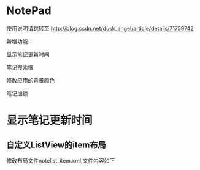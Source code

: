 # NotePad
 使用说明请跳转至 http://blog.csdn.net/dusk_angel/article/details/71759742
 
 新增功能：
 
 显示笔记更新时间
 
 笔记搜索框
 
 修改应用的背景颜色
 
 笔记加锁
 
 # 显示笔记更新时间
 
 ## 自定义ListView的item布局
 
 修改布局文件notelist_item.xml,文件内容如下
 
 <xml>
  <?xml version="1.0" encoding="utf-8"?>
<RelativeLayout
    xmlns:android="http://schemas.android.com/apk/res/android"
    android:layout_width="match_parent"
    android:layout_height="wrap_content"
    android:padding="5dp"
    android:descendantFocusability="blocksDescendants"
    >
    <ImageView
        android:layout_width="wrap_content"
        android:layout_height="wrap_content"
        android:src="@drawable/app_notes"
        android:id="@+id/type_image"/>
    <TextView
        android:id="@+id/title_text"
        android:layout_width="match_parent"
        android:layout_height="wrap_content"
        android:textSize="20sp"
        android:gravity="center_vertical"
        android:textColor="@color/black"
        android:layout_toRightOf="@+id/type_image"
        android:layout_toLeftOf="@+id/note_edit"
        android:layout_margin="5dp"
        />
    <ImageButton
        android:layout_width="wrap_content"
        android:layout_height="wrap_content"
        android:layout_alignParentRight="true"
        android:id="@+id/note_delete"
        android:src="@drawable/delete"
        android:background="@null"
        android:layout_margin="5dp"
        android:clickable="true"
        android:focusable="false" />
    <ImageButton
        android:layout_width="wrap_content"
        android:layout_height="wrap_content"
        android:layout_toLeftOf="@+id/note_delete"
        android:src="@drawable/edit_light"
        android:layout_margin="5dp"
        android:background="@null"
        android:id="@+id/note_edit"
        android:clickable="true"
        android:focusable="false" />
    <LinearLayout
        android:layout_width="wrap_content"
        android:layout_height="wrap_content"
        android:layout_below="@+id/title_text"
        android:orientation="horizontal"
        android:layout_toRightOf="@+id/type_image">
        <ImageView
            android:layout_width="wrap_content"
            android:layout_height="wrap_content"
            android:id="@+id/time_icon"
            android:src="@drawable/time"
            android:layout_margin="5dp"
            />
        <ImageView
            android:layout_width="wrap_content"
            android:layout_height="wrap_content"
            android:id="@+id/lock_icon"
            android:src="@drawable/lock_"
            android:layout_margin="5dp"/>
    </LinearLayout>
    <TextView
        android:layout_width="match_parent"
        android:layout_height="wrap_content"
        android:id="@+id/date_text"
        android:layout_below="@+id/note_delete"
        android:textColor="@color/black"
        android:gravity="right"/>
    </RelativeLayout>
 </xml>
 
